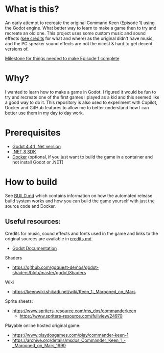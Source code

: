 # What is this?
An early attempt to recreate the original Command Keen (Episode 1) using the Godot engine. What better way to learn to make a game then to try and recreate an old one.
This project uses some custom music and sound effects ([see credits](https://github.com/skipishere/commander-keen/blob/main/credits.md) for what and where) as the original didn't have music, and the PC speaker sound effects are not the nicest & hard to get decent versions of.

[Milestone for things needed to make Episode 1 complete](https://github.com/skipishere/commander-keen/milestone/1)

# Why?
I wanted to learn how to make a game in Godot. I figured it would be fun to try and recreate one of the first games I played as a kid and this seemed like a good way to do it.
This repository is also used to experiment with Copilot, Docker and GitHub features to allow me to better understand how I can better use them in my day to day work.

# Prerequisites
- [Godot 4.4.1 .Net version](https://godotengine.org/download/windows/)
- [.NET 8 SDK](https://dotnet.microsoft.com/download/dotnet/8.0)
- [Docker](https://www.docker.com/get-started) (optional, if you just want to build the game in a container and not install Godot or .NET)

# How to build
See [BUILD.md](https://github.com/skipishere/commander-keen/blob/main/BUILD.md) which contains information on how the automated release build system works and how you can build the game yourself with just the source code and Docker.

## Useful resources:
Credits for music, sound effects and fonts used in the game and links to the original sources are available in [credits.md](credits.md).

- [Godot Documentation](https://docs.godotengine.org/en/stable/)

Shaders 
- https://github.com/gdquest-demos/godot-shaders/blob/master/godot/Shaders
  
Wiki
- https://keenwiki.shikadi.net/wiki/Keen_1:_Marooned_on_Mars
  
Sprite sheets:
- https://www.spriters-resource.com/ms_dos/commanderkeen
  - https://www.spriters-resource.com/fullview/24970

Playable online hosted original game:
- https://www.playdosgames.com/play/commander-keen-1
- https://archive.org/details/msdos_Commander_Keen_1_-_Marooned_on_Mars_1990
